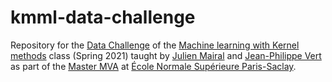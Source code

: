 # kmml-data-challenge

Repository for the [Data Challenge](https://www.kaggle.com/c/machine-learning-with-kernel-methods-2021) of the [Machine learning with Kernel methods](http://members.cbio.mines-paristech.fr/~jvert/svn/kernelcourse/course/2021mva/index.html) class (Spring 2021) taught by [Julien Mairal](https://lear.inrialpes.fr/people/mairal/) and [Jean-Philippe Vert](http://members.cbio.mines-paristech.fr/~jvert/) as part of the [Master MVA](https://www.master-mva.com) at [École Normale Supérieure Paris-Saclay](https://ens-paris-saclay.fr/en).
